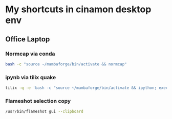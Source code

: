 # My shortcuts in cinamon desktop env

## Office Laptop

### Normcap via conda

```bash
bash -c "source ~/mambaforge/bin/activate && normcap"
```

### ipynb via tilix quake

```bash
tilix -q -e 'bash -c "source ~/mambaforge/bin/activate && ipython; exec bash"'
```

### Flameshot selection copy

```bash
/usr/bin/flameshot gui --clipboard
```
